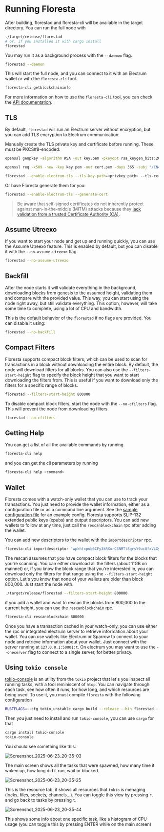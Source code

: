 # Running Floresta

After building, florestad and floresta-cli will be available in the target directory. You can run the full node with
```bash
./target/release/florestad
# or, if you installed it with cargo install
florestad
```

You may run it as a background process with the `--daemon` flag.

```bash
florestad --daemon
```

This will start the full node, and you can connect to it with an Electrum wallet or with the `floresta-cli` tool.

```bash
floresta-cli getblockchaininfo
```

For more information on how to use the `floresta-cli` tool, you can check the [API documentation](https://github.com/vinteumorg/Floresta/blob/master/crates/floresta-cli/README.md).

## TLS

By default, `florestad` will run an Electrum server without encryption, but you can add TLS encryption to Electrum communication:

Manually create the TLS private key and certificate before running. These must be PKCS#8-encoded:

```bash
openssl genpkey -algorithm RSA -out key.pem -pkeyopt rsa_keygen_bits:2048

openssl req -x509 -new -key key.pem -out cert.pem -days 365 -subj "/CN=localhost"

florestad --enable-electrum-tls --tls-key-path=<privkey_path> --tls-cert-path=<cert_path>
```

Or have Floresta generate them for you:

```bash
florestad --enable-electrum-tls --generate-cert
```

> Be aware that self-signed certificates do not inherently protect against
man-in-the-middle (MITM) attacks because they
[lack validation from a trusted Certificate Authority (CA)](https://security.stackexchange.com/questions/264247/man-in-the-middle-attack-only-affects-tls-certs-with-unqualified-subject-names).

## Assume Utreexo

If you want to start your node and get up and running quickly, you can use the Assume Utreexo feature. This is enabled by default, but you can disable it with the `--no-assume-utreexo` flag.

```bash
florestad --no-assume-utreexo
```

## Backfill

After the node starts it will validate everything in the background, downloading blocks from genesis to the assumed height, validating them and compare with the provided value. This way, you can start using the node right away, but still validate everything. This option, however, will take some time to complete, using a lot of CPU and bandwidth.

This is the default behavior of the `florestad` if no flags are provided. You can disable it using:

```bash
florestad --no-backfill
```

## Compact Filters

Floresta supports compact block filters, which can be used to scan for transactions in a block without downloading the entire block. By default, the node will download filters for all blocks. You can also use the `--filters-start-height` flag to specify the block height that you want to start downloading the filters from. This is useful if you want to download only the filters for a specific range of blocks.

```bash
florestad --filters-start-height 800000
```

To disable compact block filters, start the node with the `--no-cfilters` flag. This will prevent the node from downloading filters.

```bash
florestad --no-cfilters
```

## Getting Help

You can get a list of all the available commands by running

```bash
floresta-cli help
```

and you can get the cli parameters by running
```bash
floresta-cli help <command>
```

## Wallet

Floresta comes with a watch-only wallet that you can use to track your transactions. You just need to provide the wallet
information, either as a configuration file or as a command line argument. See the [sample configuration file](../config.toml.sample) for an example config. Floresta supports SLIP-132 extended public keys (xpubs) and output descriptors. You can add new wallets to follow at any time, just
call the `rescanblockchain` rpc after adding the wallet.

You can add new descriptors to the wallet with the `importdescriptor` rpc.

```bash
floresta-cli importdescriptor "wpkh(xpub6CFy3kRXorC3NMTt8qrsY9ucUfxVLXyFQ49JSLm3iEG5gfAmWewYFzjNYFgRiCjoB9WWEuJQiyYGCdZvUTwPEUPL9pPabT8bkbiD9Po47XG/<0;1>/*)"
```

The rescan assumes that you have compact block filters for the blocks that you're scanning. You can either download all the filters
(about 11GB on mainnet) or, if you know the block range that you're interested in, you can download only the filters for that range
using the `--filters-start-height` option. Let's you know that none of your wallets are older than block 800,000. Just start the node with.

```bash
./target/release/florestad --filters-start-height 800000
```

if you add a wallet and want to rescan the blocks from 800,000 to the current height, you can use the `rescanblockchain` rpc.

```bash
floresta-cli rescanblockchain 800000
```

Once you have a transaction cached in your watch-only, you can use either the rpc or integrated electrum server to retrieve information about your wallet. You can use wallets like Electrum or Sparrow to connect to your node and retrieve information about your wallet. Just connect with the server running at `127.0.0.1:50001:t`. On electrum you may want to use the `--oneserver` flag to connect to a single server, for better privacy.

## Using `tokio console`

[tokio-console](https://github.com/tokio-rs/console) is an utility from the `tokio` project that let's you inspect all running tasks, with a tool reminiscent of `htop`. You can navigate through each task, see how often it runs, for how long, and which resources are being used. To use it, you must compile `floresta` with the following configuration

```bash
RUSTFLAGS=--cfg tokio_unstable cargo build --release --bin florestad --features tokio-console
```

Then you just need to install and run `tokio-console`, you can use `cargo` for that

```bash
cargo install tokio-console
tokio-console
```

You should see something like this:

![Screenshot_2025-06-23_20-35-03](https://github.com/user-attachments/assets/f89a5898-a531-4aa3-ade4-5feb27c5197b)

The main screen shows all the tasks that were spawned, how many time it woken up, how long did it run, wait or blocked.

![Screenshot_2025-06-23_20-35-25](https://github.com/user-attachments/assets/4697ca9c-5283-4d89-a129-51ff5e2e9b45)

This is the resource tab, it shows all resources that `tokio` is menaging (locks, files, sockets, channels...). You can toggle this view by pressing `r`, and go back to tasks by pressing `t`.

![Screenshot_2025-06-23_20-35-44](https://github.com/user-attachments/assets/e05bf099-87a7-422b-ae3e-d1326941a688)

This shows some info about one specific task, like a histogram of CPU usage (you can toggle this by pressing ENTER while on the main screen)
